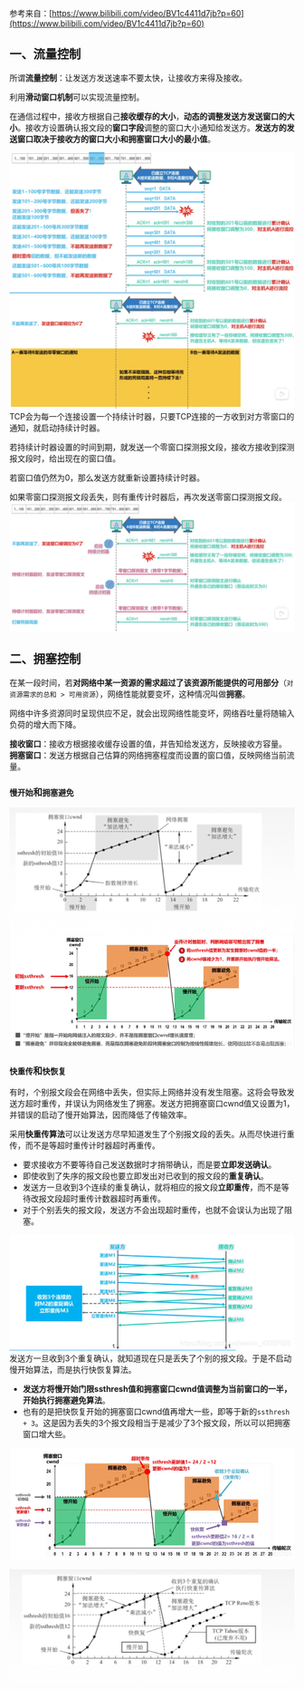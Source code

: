 ﻿参考来自：[https://www.bilibili.com/video/BV1c4411d7jb?p=60](https://www.bilibili.com/video/BV1c4411d7jb?p=60)
## 一、流量控制
所谓**流量控制**：让发送方发送速率不要太快，让接收方来得及接收。

利用**滑动窗口机制**可以实现流量控制。

在通信过程中，接收方根据自己**接收缓存的大小**，**动态的调整发送方发送窗口的大小**。接收方设置确认报文段的**窗口字段**调整的窗口大小通知给发送方。**发送方的发送窗口取决于接收方的窗口大小和拥塞窗口大小的最小值**。

![在这里插入图片描述](./assets/20201127142436463.png)
![在这里插入图片描述](./assets/20201127142702606.png)
TCP会为每一个连接设置一个持续计时器，只要TCP连接的一方收到对方零窗口的通知，就启动持续计时器。

若持续计时器设置的时间到期，就发送一个零窗口探测报文段，接收方接收到探测报文段时，给出现在的窗口值。

若窗口值仍然为0，那么发送方就重新设置持续计时器。

如果零窗口探测报文段丢失，则有重传计时器后，再次发送零窗口探测报文段。
![在这里插入图片描述](./assets/20201127143311612.png)

## 二、拥塞控制
在某一段时间，若**对网络中某一资源的需求超过了该资源所能提供的可用部分**（`对资源需求的总和 > 可用资源`），网络性能就要变坏，这种情况叫做**拥塞**。

网络中许多资源同时呈现供应不足，就会出现网络性能变坏，网络吞吐量将随输入负荷的增大而下降。

**接收窗口**：接收方根据接收缓存设置的值，并告知给发送方，反映接收方容量。
**拥塞窗口**：发送方根据自己估算的网络拥塞程度而设置的窗口值，反映网络当前流量。

### `慢开始`和`拥塞避免`
![在这里插入图片描述](./assets/20201127155945500.png)
![image-20230317104827785](./assets/image-20230317104827785.png)

### `快重传`和`快恢复`
有时，个别报文段会在网络中丢失，但实际上网络并没有发生阻塞。这将会导致发送方超时重传，并误认为网络发生了拥塞。发送方把拥塞窗口cwnd值又设置为1，并错误的启动了慢开始算法，因而降低了传输效率。

采用**快重传算法**可以让发送方尽早知道发生了个别报文段的丢失。从而尽快进行重传，而不是等超时重传计时器超时再重传。
- 要求接收方不要等待自己发送数据时才捎带确认，而是要**立即发送确认**。
- 即使收到了失序的报文段也要立即发出对已收到的报文段的**重复确认**。
- 发送方一旦收到3个连续的重复确认，就将相应的报文段**立即重传**，而不是等待改报文段超时重传计数器超时再重传。
- 对于个别丢失的报文段，发送方不会出现超时重传，也就不会误认为出现了阻塞。

![image-20230317104834894](./assets/image-20230317104834894.png)
发送方一旦收到3个重复确认，就知道现在只是丢失了个别的报文段。于是不启动慢开始算法，而是执行快恢复算法。

- **发送方将慢开始门限ssthresh值和拥塞窗口cwnd值调整为当前窗口的一半，开始执行拥塞避免算法**。
- 也有的是把快恢复开始的拥塞窗口cwnd值再增大一些，即等于新的`ssthresh + 3`。这是因为丢失的3个报文段相当于是减少了3个报文段，所以可以把拥塞窗口增大些。

![image-20230317104840838](./assets/image-20230317104840838.png)

![image-20230317104847350](./assets/image-20230317104847350.png)

